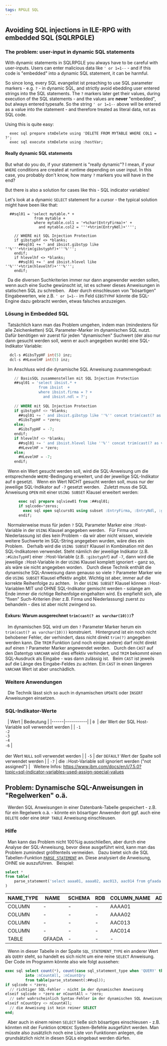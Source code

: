 ```yaml
---
tags: RPGLE SQL 
---
```

## Avoiding SQL injections in ILE-RPG with embedded SQL (SQLRPGLE)

### The problem: user-input in dynamic SQL statements

With dynamic statements in SQLRPGLE you always have to be careful with user-inputs. Users can enter malicious data like `' or 1=1--` - and if this code is "embedded" into a dynamic SQL statement, it can be harmful.

So since long, every SQL evangelist ist preaching to use SQL parameter markers - e.g. `?` - in dynamic SQL, and strictly avoid ebedding user entered strings into the SQL statements. The `?` markers later get their values, during execution of the SQL statements - and the values are **never** "embedded", but always entered typesafe. So the string `' or 1=1--` above will be entered as a value into the statement - and therefore treated as literal data, not as SQL code.

Using this is quite easy:

```rpgle
  exec sql prepare stmDelete using 'DELETE FROM MYTABLE WHERE COL1 = ?';
  exec sql execute stmDelete using :hostVar;
```

#### Really dynamic SQL statements

But what do you do, if your statement is "really dynamic"? I mean, if your `WHERE` conditions are created at runtime depending on user input. In this case, you probably don't know, how many `?` markers you will have in the end? 

But there is also a solution for cases like this - SQL indicator variables!

Let's look at a dynamic `SELECT` statement for a cursor - the typical solution might have been like that:
 
```rpgle
  ##sql01 = 'select mytable.* +
             from mytable +
             where mytable.col1 = '+%char(EntryFirma)+' +
               and mytable.col2 = '''+%trim(EntryNdl)+'''';
 
    // WHERE mit SQL Injection Protection
    if gibstyphf <> *blanks;
      ##sql01 += ' and ibsist.gibstyp like ''%'''+%trim(gibstyphf)+'''%''';
    endif;
    if hlevelhf <> *blanks;
      ##sql01 += ' and ibsist.hlevel like ''%'''+%trim(hlevelhf)+'''%''';
    endif;
```
 
Da die diversen Suchkriterien immer nur dann angewender werden sollen, wenn auch eine Suche gewünscht ist, ist es schwer dieses Anweisungen in statischen SQL zu schreiben.
 
Aber durch einschleusen von "bösartigen" Eingabewerten, wie z.B. `' or 1=1--` im Feld `GIBSTYPHF` könnte die SQL-Engine dazu gebracht werden, etwas falsches anzuzeigen.
 
### Lösung in Embedded SQL
 
Tatsächlich kann man das Problem umgehen, indem man (mindestens für alle Zeichenketten) SQL Parameter-Marker im dynamischen SQL nutzt.
 
Dafür benötigen wir zuerst für jeden "dynamischen" Suchwert (der also nur dann gesucht werden soll, wenn er auch angegeben wurde) eine SQL-Indikator Variable:
 
```sql
  dcl-s #GibsTypHF int(5) inz;
  dcl-s #HLevelHF int(5) inz;
```
 
Im Anschluss wird die dynamische SQL Anweisung zusammengebaut:
 
```sql
    // BasisSQL zusammenstellen mit SQL Injection Protection
    ##sql01 = 'select ibsist.* +
               from ibsist  +
               where ibsist.firma = ? +
                 and ibsist.ndl = ?';
 
    // WHERE mit SQL Injection Protection
    if gibstyphf <> *blanks;
      ##sql01 += ' and ibsist.gibstyp like ''%'' concat trim(cast(? as varchar(10))) concat ''%''';
      #GibsTypHF = *zero;
    else;
      #GibsTypHF = -7;
    endif;
    if hlevelhf <> *blanks;
      ##sql01 += ' and ibsist.hlevel like ''%'' concat trim(cast(? as varchar(10))) concat ''%''';
      #HLevelHF = *zero;
    else;
      #HLevelHF = -7;
    endif;            
```
 
Wenn ein Wert gesucht werden soll, wird die SQL-Anweisung um die entsprechende `WHERE`-Bedingung erweitert, und der jeweilige SQL-Indikator auf `0` gesetzt.
 
Wenn ein Wert NICHT gesucht werden soll, muss nur der jeweilige SQL-Indikator auf `-7` gesetzt werden.
 
Zuletzt muss die SQL Anweisung `OPEN` mit einer `USING SUBSET` Klausel erweitert werden:
 
```sql
      exec sql prepare sqlview01 from :##sql01;
      if sqlcode=*zeros;
        exec sql open sqlcurs01 using subset :EntryFirma, :EntryNdl, :gibstyphf:#GibsTypHF, :hlevelhf:#HLevelHF, ...;
      endif;
```
 
Normalerweise muss für jeden `?` SQL Parameter Marker eine `:`Host-Variable in der `USING` Klausel angegeben werden.
 
Für Firma und Niederlassung ist dies kein Problem - da wir aber nicht wissen, wieviele weitere Suchwerte im SQL-String angegeben wurden, wäre dies ein Problem.
 
Derhalb wird die `USING SUBSET` Klausel in Kombination mit den SQL-Indikatoren verwendet.
Steht nämlich der jeweilige Indikator (z.B. `:#GibsTypHF`) einer `:`Host-Variable (z.B. `:gibstyphf`) auf `-7`, dann wird die jeweilige `:`Host-Variable in der `USING` Klausel komplett ignoriert - ganz so, als wäre sie nicht angegeben worden.
 
Durch diese Technik enthält die dynamische SQL-Anweisung dann genauso so viele `?` Parameter Marker wie die `USING SUBSET` Klausel effektiv angibt. Wichtig ist aber, immer auf die korrekte Reihenfolge zu achten.
 
In der `USING SUBSET` Klausel können `:`Host-Variablen MIT und OHNE SQL-Indikator gemischt werden - solange am Ende immer die richtige Reihenfolge eingehalten wird. Es empfiehlt sich, alle "fixen" Such-Kriterien (hier z.B. Firma und Niederlassung) zuerst zu behandeln - dies ist aber nicht zwingend so.
 
#### Exkurs: Warum ausgerechnet `trim(cast(? as varchar(10)))`?
 
Im dynamischen SQL wird um den `?` Parameter Marker herum ein `trim(cast(? as varchar(10)))` konstruiert.
 
Hintergrund ist ein noch nicht behobener Fehler, der verhindert, dass nicht direkt `trim(?)` angegeben werden kann. Die `TRIM` Funktion (und noch einige andere) darf nicht direkt auf einen `?` Parameter Marker angewendet werden.
 
Durch den `CAST` auf den Datentyp `VARCHAR` wird dies effektiv verhindert, und `TRIM` bekommt einen SQL-Ausdruck als Eingabe - was dann zulässig ist.
 
Beim `CAST` ist jeweils auf die Länge des Eingabe-Feldes zu achten. Ein `CAST` in einen längeren `VARCHAR` Wert ist aber unschädlich.
 
### Weitere Anwendungen
 
Die Technik lässt sich so auch in dynamischen `UPDATE` oder `INSERT` Anweisungen einsetzen.
 
### SQL-Indikator-Werte
 
| Wert | Bedeutung |
|------|-----------|
| `0`  | der Wert der SQL Host-Variable soll verwendet werden |
| `-1`<br>`-2`<br>`-3`<br>`-4`<br>`-6` | <br><br>der Wert `NULL` soll verwendet werden |
| `-5` | der `DEFAULT` Wert der Spalte soll verwendet werden |
| `-7` | die `:`Host-Variable soll ignoriert werden ("not assigned") |
 
Weitere Infos: https://www.ibm.com/docs/en/i/7.5.0?topic=sql-indicator-variables-used-assign-special-values
 
## Problem: Dynamische SQL-Anweisungen in "Regelwerken" o.ä.
 
Werden SQL Anweisungen in einer Datenbank-Tabelle gespeichert - z.B. für ein Regelwerk o.ä. - könnte ein bösartiger Anwender dort ggf. auch eine `DELETE` oder eine `DROP TABLE` Anweisung einschleusen.
 
### Hilfe
 
Man kann das Problem nicht 100%ig ausschließen, aber durch eine Analyse der SQL-Anweisung, bevor diese ausgeführt wird, kann man das Problem zumindest größtenteils vermeiden.
 
Dazu bietet sich die SQL Tabellen-Funktion [`PARSE_STATEMENT`](https://www.ibm.com/docs/en/i/7.5.0?topic=services-parse-statement-table-function) an. Diese analysiert die Anweisung, OHNE sie auszuführen.
 
Beispiel:
```sql
select *
from table(
    parse_statement('select aaaa01, aaaa02, aac013, aac014 from gfaada')
)
```
|NAME_TYPE|NAME  |SCHEMA|RDB|COLUMN_NAME|ADDITIONAL_NAME|USAGE_TYPE|NAME_START_POSITION|SQL_STATEMENT_TYPE|
|---------|------|------|---|-----------|---------------|----------|-------------------|------------------|
|COLUMN   |-     |-     |-  |AAAA01     |               |QUERY     |8                  |QUERY             |
|COLUMN   |-     |-     |-  |AAAA02     |               |QUERY     |16                 |QUERY             |
|COLUMN   |-     |-     |-  |AAC013     |               |QUERY     |24                 |QUERY             |
|COLUMN   |-     |-     |-  |AAC014     |               |QUERY     |32                 |QUERY             |
|TABLE    |GFAADA|-     |-  |-          |               |QUERY     |44                 |QUERY             |
 
Wenn in dieser Tabelle in der Spalte `SQL_STATEMENT_TYPE` ein anderer Wert als `QUERY` steht, so handelt es sich nicht um eine reine `SELECT` Anweisung.
 
Der Code im Programm könnte also wie folgt aussehen:
```sql
exec sql select count(*), count(case sql_statement_type when 'QUERY' then 1 end)
         into :nCountAll, :nCountQry
         from table(parse_statement(:##sql));
if sqlcode < *zero;
  // richtiger SQL-Fehler - nicht in der dynamischen Anweisung
elseif sqlcode > *zero or nCountAll = *zero;
  // sehr wahrscheinlich Syntax-Fehler in der dynamischen SQL Anweisung
elseif nCountQry <> nCountAll;
  // die Anweisung ist kein reiner SELECT
end;
```
 
Aber auch in einem reinen `SELECT` ließe sich bösartiges einschleusen - z.B. könnten mit der Funktion `QCMDEXC` System-Befehle ausgeführt werden. Man müsste also zusätzlich noch eine Liste von Funktionen anlegen, die grundsätzlich nicht in diesen SQLs eingebaut werden dürfen.

